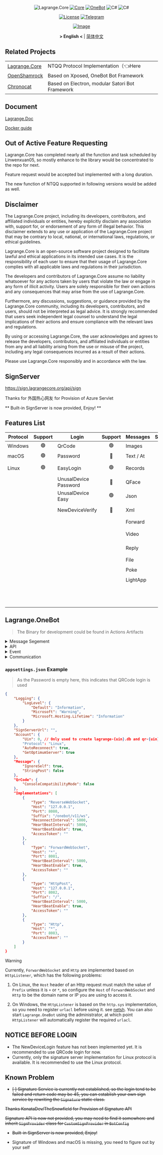 <div align="center">

![Lagrange.Core](https://socialify.git.ci/KonataDev/Lagrange.Core/image?description=1&descriptionEditable=An%20Implementation%20of%20NTQQ%20Protocol%2C%20with%20Pure%20C%23%2CDerived%20from%20Konata.Core&font=Jost&forks=1&issues=1&logo=https%3A%2F%2Fstatic.live.moe%2Flagrange.jpg&name=1&pattern=Diagonal%20Stripes&pulls=1&stargazers=1&theme=Auto)
[![Core](https://img.shields.io/badge/Lagrange-Core-blue)](https://github.com/LagrangeDev/Lagrange.Core/pkgs/nuget/Lagrange.Core)
[![OneBot](https://img.shields.io/badge/Lagrange-OneBot-blue)](https://lagrangedev.github.io/Lagrange.Doc/Lagrange.OneBot/)
![C#](https://img.shields.io/badge/Core-%20.NET_6-blue)
![C#](https://img.shields.io/badge/OneBot-%20.NET_7-blue)

[![License](https://img.shields.io/static/v1?label=LICENSE&message=GPL-3.0&color=lightrey)](/LICENSE)
[![Telegram](https://img.shields.io/badge/Chat-Telegram-27A7E7)](https://t.me/+6HNTeJO0JqtlNmRl)

[![Image](https://trendshift.io/api/badge/repositories/3486)](https://trendshift.io/repositories/3486)

**&gt; English &lt;** | [简体中文](README_zh.md)

</div>

## Related Projects

<table>
<tr>
  <td><a href="https://github.com/LagrangeDev/Lagrange.Core">Lagrange.Core</a></td>
  <td>NTQQ Protocol Implementation（👈Here</td>
</tr>
<tr>
  <td><a href="https://github.com/whitechi73/OpenShamrock">OpenShamrock</a></td>
  <td>Based on Xposed, OneBot Bot Framework</td>
</tr>
<tr>
  <td><a href="https://github.com/chrononeko/chronocat">Chronocat</a></td>
  <td>Based on Electron, modular Satori Bot Framework</td>
</tr>
</table>

## Document

[Lagrange.Doc](https://lagrangedev.github.io/Lagrange.Doc/)

[Docker guide](Docker.md)

## Out of Active Feature Requesting

Lagrange.Core has completed nearly all the function and task scheduled by Linwenxuan05, so mostly enhance to the library would be concentrated to the repo for next.

Feature request would be accepted but implemented with a long duration.

The new function of NTQQ supported in following versions would be added as well.

## Disclaimer

The Lagrange.Core project, including its developers, contributors, and affiliated individuals or entities, hereby explicitly disclaim any association with, support for, or endorsement of any form of illegal behavior. This disclaimer extends to any use or application of the Lagrange.Core project that may be contrary to local, national, or international laws, regulations, or ethical guidelines.

Lagrange.Core is an open-source software project designed to facilitate lawful and ethical applications in its intended use cases. It is the responsibility of each user to ensure that their usage of Lagrange.Core complies with all applicable laws and regulations in their jurisdiction.

The developers and contributors of Lagrange.Core assume no liability whatsoever for any actions taken by users that violate the law or engage in any form of illicit activity. Users are solely responsible for their own actions and any consequences that may arise from the use of Lagrange.Core.

Furthermore, any discussions, suggestions, or guidance provided by the Lagrange.Core community, including its developers, contributors, and users, should not be interpreted as legal advice. It is strongly recommended that users seek independent legal counsel to understand the legal implications of their actions and ensure compliance with the relevant laws and regulations.

By using or accessing Lagrange.Core, the user acknowledges and agrees to release the developers, contributors, and affiliated individuals or entities from any and all liability arising from the use or misuse of the project, including any legal consequences incurred as a result of their actions.

Please use Lagrange.Core responsibly and in accordance with the law.

## SignServer

https://sign.lagrangecore.org/api/sign

Thanks for 外国热心网友 for Provision of Azure Servlet

** Built-in SignServer is now provided, Enjoy! **

## Features List

| Protocol | Support | Login                     | Support | Messages  | Support | Operations        | Support | Events              | Support |
| -------- | :-----: | ------------------------- | :-----: | :-------- | :-----: | :---------------- | :-----: | :------------------ | :-----: |
| Windows  |   🟢    | QrCode                    |   🟢    | Images    |   🟢    | Poke              |   🟢    | Captcha             |   🟢    |
| macOS    |   🟢    | Password                  |   🔴    | Text / At |   🟢    | Recall            |   🟢    | BotOnline           |   🟢    |
| Linux    |   🟢    | EasyLogin                 |   🟢    | Records   |   🟢    | Leave Group       |   🟢    | BotOffline          |   🟢    |
|          |         | UnusalDevice<br/>Password |   🔴    | QFace     |   🟢    | Set Special Title |   🟢    | Message             |   🟢    |
|          |         | UnusalDevice<br/>Easy     |   🟢    | Json      |   🟢    | Kick Member       |   🟢    | Poke                |   🟢    |
|          |         | NewDeviceVerify           |   🔴    | Xml       |   🟢    | Mute Member       |   🟢    | MessageRecall       |   🟢    |
|          |         |                           |         | Forward   |   🟢    | Set Admin         |   🟢    | GroupMemberDecrease |   🟢    |
|          |         |                           |         | Video     |   🟢    | Friend Request    |   🟢    | GroupMemberIncrease |   🟢    |
|          |         |                           |         | Reply     |   🟢    | Group Request     |   🟢    | GroupPromoteAdmin   |   🟢    |
|          |         |                           |         | File      |   🟢    | ~~Voice Call~~    |   🔴    | GroupInvite         |   🟢    |
|          |         |                           |         | Poke      |   🟢    | Client Key        |   🟢    | GroupRequestJoin    |   🟢    |
|          |         |                           |         | LightApp  |   🟢    | Cookies           |   🟢    | FriendRequest       |   🟢    |
|          |         |                           |         |           |         | Send Message      |   🟢    | ~~FriendTyping~~    |   🔴    |
|          |         |                           |         |           |         |                   |         | ~~FriendVoiceCall~~ |   🔴    |

## Lagrange.OneBot

> The Binary for development could be found in Actions Artifacts

<Details>
<Summary>Message Segement</Summary>

| Message Segement | Support |
| ---------------- | :-----: |
| [Text]           |   🟢    |
| [Face]           |   🟢    |
| [Image]          |   🟢    |
| [Record]         |   🟢    |
| [Video]          |   🟢    |
| [At]             |   🟢    |
| [Rps]            |   🟢    |
| [Dice]           |   🟢    |
| [Shake]          |   🔴    |
| [Poke]           |   🟢    |
| [Anonymous]      |   🔴    |
| [Share]          |   🔴    |
| [Contact]        |   🔴    |
| [Location]       |   🟢    |
| [Music]          |   🟢    |
| [Reply]          |   🟢    |
| [Forward]        |   🟢    |
| [Node]           |   🟢    |
| [Xml]            |   🔴    |
| [Json]           |   🟢    |

[Text]: https://github.com/botuniverse/onebot-11/blob/master/message/segment.md#qq-%E8%A1%A8%E6%83%85
[Record]: https://github.com/botuniverse/onebot-11/blob/master/message/segment.md#%E8%AF%AD%E9%9F%B3
[Face]: https://github.com/botuniverse/onebot-11/blob/master/message/segment.md#qq-%E8%A1%A8%E6%83%85
[Image]: https://github.com/botuniverse/onebot-11/blob/master/message/segment.md#%E5%9B%BE%E7%89%87
[Shake]: https://github.com/botuniverse/onebot-11/blob/master/message/segment.md#%E7%AA%97%E5%8F%A3%E6%8A%96%E5%8A%A8%E6%88%B3%E4%B8%80%E6%88%B3-
[Poke]: https://github.com/botuniverse/onebot-11/blob/master/message/segment.md#%E6%88%B3%E4%B8%80%E6%88%B3
[Anonymous]: https://github.com/botuniverse/onebot-11/blob/master/message/segment.md#%E5%8C%BF%E5%90%8D%E5%8F%91%E6%B6%88%E6%81%AF-
[Location]: https://github.com/botuniverse/onebot-11/blob/master/message/segment.md#%E4%BD%8D%E7%BD%AE
[Video]: https://github.com/botuniverse/onebot-11/blob/master/message/segment.md#%E7%9F%AD%E8%A7%86%E9%A2%91
[At]: https://github.com/botuniverse/onebot-11/blob/master/message/segment.md#%E6%9F%90%E4%BA%BA
[Rps]: https://github.com/botuniverse/onebot-11/blob/master/message/segment.md#%E7%8C%9C%E6%8B%B3%E9%AD%94%E6%B3%95%E8%A1%A8%E6%83%85
[Dice]: https://github.com/botuniverse/onebot-11/blob/master/message/segment.md#%E6%8E%B7%E9%AA%B0%E5%AD%90%E9%AD%94%E6%B3%95%E8%A1%A8%E6%83%85
[share]: https://github.com/botuniverse/onebot-11/blob/master/message/segment.md#%E9%93%BE%E6%8E%A5%E5%88%86%E4%BA%AB
[Music]: https://github.com/botuniverse/onebot-11/blob/master/message/segment.md#%E9%9F%B3%E4%B9%90%E5%88%86%E4%BA%AB-
[Contact]: https://github.com/botuniverse/onebot-11/blob/master/message/segment.md#%E6%8E%A8%E8%8D%90%E5%A5%BD%E5%8F%8B
[Reply]: https://github.com/botuniverse/onebot-11/blob/master/message/segment.md#%E5%9B%9E%E5%A4%8D
[Forward]: https://github.com/botuniverse/onebot-11/blob/master/message/segment.md#%E5%90%88%E5%B9%B6%E8%BD%AC%E5%8F%91-
[Node]: https://github.com/botuniverse/onebot-11/blob/master/message/segment.md#%E5%90%88%E5%B9%B6%E8%BD%AC%E5%8F%91%E8%8A%82%E7%82%B9-
[Xml]: https://github.com/botuniverse/onebot-11/blob/master/message/segment.md#xml-%E6%B6%88%E6%81%AF
[Json]: https://github.com/botuniverse/onebot-11/blob/master/message/segment.md#json-%E6%B6%88%E6%81%AF

</Details>

<Details>
<Summary>API</Summary>

| API                            | Support |
| ------------------------------ | :-----: |
| [/send_private_msg]            |   🟢    |
| [/send_group_msg]              |   🟢    |
| [/send_msg]                    |   🟢    |
| [/delete_msg]                  |   🟢    |
| [/get_msg]                     |   🟢    |
| [/get_forward_msg]             |   🟢    |
| [/send_like]                   |   🟢    |
| [/set_group_kick]              |   🟢    |
| [/set_group_ban]               |   🟢    |
| ~~[/set_group_anonymous_ban]~~ |   🔴    |
| [/set_group_whole_ban]         |   🟢    |
| [/set_group_admin]             |   🟢    |
| ~~[/set_group_anonymous]~~     |   🔴    |
| [/set_group_card]              |   🟢    |
| [/set_group_name]              |   🟢    |
| [/set_group_leave]             |   🟢    |
| [/set_group_special_title]     |   🟢    |
| [/set_friend_add_request]      |   🟢    |
| [/set_group_add_request]       |   🟢    |
| [/get_login_info]              |   🟢    |
| [/get_stranger_info]           |   🟢    |
| [/get_friend_list]             |   🟢    |
| [/get_group_info]              |   🟢    |
| [/get_group_list]              |   🟢    |
| [/get_group_member_info]       |   🟢    |
| [/get_group_member_list]       |   🟢    |
| [/get_group_honor_info]        |   🟢    |
| [/get_cookies]                 |   🟢    |
| [/get_csrf_token]              |   🟢    |
| [/get_credentials]             |   🟢    |
| [/get_record]                  |   🔴    |
| [/get_image]                   |   🔴    |
| [/can_send_image]              |   🟢    |
| [/can_send_record]             |   🟢    |
| [/get_status]                  |   🟢    |
| [/get_version_info]            |   🟢    |
| [/set_restart]                 |   🟢    |
| [/clean_cache]                 |   🔴    |

[/send_private_msg]: https://github.com/botuniverse/onebot-11/blob/master/api/public.md#send_private_msg-%E5%8F%91%E9%80%81%E7%A7%81%E8%81%8A%E6%B6%88%E6%81%AF
[/send_group_msg]: https://github.com/botuniverse/onebot-11/blob/master/api/public.md#send_group_msg-%E5%8F%91%E9%80%81%E7%BE%A4%E6%B6%88%E6%81%AF
[/send_msg]: https://github.com/botuniverse/onebot-11/blob/master/api/public.md#send_msg-发送消息
[/delete_msg]: https://github.com/botuniverse/onebot-11/blob/master/api/public.md#delete_msg-撤回消息
[/get_msg]: https://github.com/botuniverse/onebot-11/blob/master/api/public.md#get_msg-获取消息
[/get_forward_msg]: https://github.com/botuniverse/onebot-11/blob/master/api/public.md#get_forward_msg-获取合并转发消息
[/send_like]: https://github.com/botuniverse/onebot-11/blob/master/api/public.md#send_like-发送好友赞
[/set_group_kick]: https://github.com/botuniverse/onebot-11/blob/master/api/public.md#set_group_kick-群组踢人
[/set_group_ban]: https://github.com/botuniverse/onebot-11/blob/master/api/public.md#set_group_ban-群组单人禁言
[/set_group_anonymous_ban]: https://github.com/botuniverse/onebot-11/blob/master/api/public.md#set_group_anonymous_ban-群组匿名用户禁言
[/set_group_whole_ban]: https://github.com/botuniverse/onebot-11/blob/master/api/public.md#set_group_whole_ban-群组全员禁言
[/set_group_admin]: https://github.com/botuniverse/onebot-11/blob/master/api/public.md#set_group_admin-群组设置管理员
[/set_group_anonymous]: https://github.com/botuniverse/onebot-11/blob/master/api/public.md#set_group_anonymous-群组匿名
[/set_group_card]: https://github.com/botuniverse/onebot-11/blob/master/api/public.md#set_group_card-设置群名片群备注
[/set_group_name]: https://github.com/botuniverse/onebot-11/blob/master/api/public.md#set_group_name-设置群名
[/set_group_leave]: https://github.com/botuniverse/onebot-11/blob/master/api/public.md#set_group_leave-退出群组
[/set_group_special_title]: https://github.com/botuniverse/onebot-11/blob/master/api/public.md#set_group_special_title-设置群组专属头衔
[/set_friend_add_request]: https://github.com/botuniverse/onebot-11/blob/master/api/public.md#set_friend_add_request-处理加好友请求
[/set_group_add_request]: https://github.com/botuniverse/onebot-11/blob/master/api/public.md#set_group_add_request-处理加群请求邀请
[/get_login_info]: https://github.com/botuniverse/onebot-11/blob/master/api/public.md#get_login_info-获取登录号信息
[/get_stranger_info]: https://github.com/botuniverse/onebot-11/blob/master/api/public.md#get_stranger_info-获取陌生人信息
[/get_friend_list]: https://github.com/botuniverse/onebot-11/blob/master/api/public.md#get_friend_list-获取好友列表
[/get_group_info]: https://github.com/botuniverse/onebot-11/blob/master/api/public.md#get_group_info-获取群信息
[/get_group_list]: https://github.com/botuniverse/onebot-11/blob/master/api/public.md#get_group_list-获取群列表
[/get_group_member_info]: https://github.com/botuniverse/onebot-11/blob/master/api/public.md#get_group_member_info-获取群成员信息
[/get_group_member_list]: https://github.com/botuniverse/onebot-11/blob/master/api/public.md#get_group_member_list-获取群成员列表
[/get_group_honor_info]: https://github.com/botuniverse/onebot-11/blob/master/api/public.md#get_group_honor_info-获取群荣誉信息
[/get_cookies]: https://github.com/botuniverse/onebot-11/blob/master/api/public.md#get_cookies-获取-cookies
[/get_csrf_token]: https://github.com/botuniverse/onebot-11/blob/master/api/public.md#get_csrf_token-获取-csrf-token
[/get_credentials]: https://github.com/botuniverse/onebot-11/blob/master/api/public.md#get_credentials-获取-qq-相关接口凭证
[/get_record]: https://github.com/botuniverse/onebot-11/blob/master/api/public.md#get_record-获取语音
[/get_image]: https://github.com/botuniverse/onebot-11/blob/master/api/public.md#get_image-获取图片
[/can_send_image]: https://github.com/botuniverse/onebot-11/blob/master/api/public.md#can_send_image-检查是否可以发送图片
[/can_send_record]: https://github.com/botuniverse/onebot-11/blob/master/api/public.md#can_send_record-检查是否可以发送语音
[/get_status]: https://github.com/botuniverse/onebot-11/blob/master/api/public.md#get_status-获取运行状态
[/get_version_info]: https://github.com/botuniverse/onebot-11/blob/master/api/public.md#get_version_info-获取版本信息
[/set_restart]: https://github.com/botuniverse/onebot-11/blob/master/api/public.md#set_restart-重启-onebot-实现
[/clean_cache]: https://github.com/botuniverse/onebot-11/blob/master/api/public.md#clean_cache-清理缓存

</Details>

<Details>
<Summary>Event</Summary>

| PostType | EventName                      | Support |
| -------- | ------------------------------ | :-----: |
| Message  | [Private Message]              |   🟢    |
| Message  | [Group Message]                |   🟢    |
| Notice   | [Group File Upload]            |   🟢    |
| Notice   | [Group Admin Change]           |   🟢    |
| Notice   | [Group Member Decrease]        |   🟢    |
| Notice   | [Group Member Increase]        |   🟢    |
| Notice   | [Group Mute]                   |   🟢    |
| Notice   | [Friend Add]                   |   🟢    |
| Notice   | [Group Recall Message]         |   🟢    |
| Notice   | [Friend Recall Message]        |   🟢    |
| Notice   | [Group Poke]                   |   🟢    |
| Notice   | [Group red envelope luck king] |   🔴    |
| Notice   | [Group Member Honor Changed]   |   🔴    |
| Request  | [Add Friend Request]           |   🟢    |
| Request  | [Group Request/Invitations]    |   🟢    |
| Meta     | [LifeCycle]                    |   🟢    |
| Meta     | [Heartbeat]                    |   🟢    |

[Private Message]: https://github.com/botuniverse/onebot-11/blob/master/event/message.md#%E7%A7%81%E8%81%8A%E6%B6%88%E6%81%AF
[Group Message]: https://github.com/botuniverse/onebot-11/blob/master/event/message.md#%E7%BE%A4%E6%B6%88%E6%81%AF
[Group File Upload]: https://github.com/botuniverse/onebot-11/blob/master/event/notice.md#%E7%BE%A4%E6%96%87%E4%BB%B6%E4%B8%8A%E4%BC%A0
[Group Admin Change]: https://github.com/botuniverse/onebot-11/blob/master/event/notice.md#%E7%BE%A4%E7%AE%A1%E7%90%86%E5%91%98%E5%8F%98%E5%8A%A8
[Group Member Decrease]: https://github.com/botuniverse/onebot-11/blob/master/event/notice.md#%E7%BE%A4%E6%88%90%E5%91%98%E5%87%8F%E5%B0%91
[Group Member Increase]: https://github.com/botuniverse/onebot-11/blob/master/event/notice.md#%E7%BE%A4%E6%88%90%E5%91%98%E5%A2%9E%E5%8A%A0
[Group Mute]: https://github.com/botuniverse/onebot-11/blob/master/event/notice.md#%E7%BE%A4%E7%A6%81%E8%A8%80
[Friend Add]: https://github.com/botuniverse/onebot-11/blob/master/event/notice.md#%E5%A5%BD%E5%8F%8B%E6%B7%BB%E5%8A%A0
[Group Recall Message]: https://github.com/botuniverse/onebot-11/blob/master/event/notice.md#%E7%BE%A4%E6%B6%88%E6%81%AF%E6%92%A4%E5%9B%9E
[Friend Recall Message]: https://github.com/botuniverse/onebot-11/blob/master/event/notice.md#%E5%A5%BD%E5%8F%8B%E6%B6%88%E6%81%AF%E6%92%A4%E5%9B%9E
[Group Poke]: https://github.com/botuniverse/onebot-11/blob/master/event/notice.md#%E7%BE%A4%E5%86%85%E6%88%B3%E4%B8%80%E6%88%B3
[Group red envelope luck king]: https://github.com/botuniverse/onebot-11/blob/master/event/notice.md#%E7%BE%A4%E7%BA%A2%E5%8C%85%E8%BF%90%E6%B0%94%E7%8E%8B
[Group Member Honor Changed]: https://github.com/botuniverse/onebot-11/blob/master/event/notice.md#%E7%BE%A4%E6%88%90%E5%91%98%E8%8D%A3%E8%AA%89%E5%8F%98%E6%9B%B4
[Add Friend Request]: https://github.com/botuniverse/onebot-11/blob/master/event/request.md#%E5%8A%A0%E5%A5%BD%E5%8F%8B%E8%AF%B7%E6%B1%82
[Group Request/Invitations]: https://github.com/botuniverse/onebot-11/blob/master/event/request.md#%E5%8A%A0%E7%BE%A4%E8%AF%B7%E6%B1%82%E9%82%80%E8%AF%B7
[LifeCycle]: https://github.com/botuniverse/onebot-11/blob/master/event/meta.md#%E7%94%9F%E5%91%BD%E5%91%A8%E6%9C%9F
[Heartbeat]: https://github.com/botuniverse/onebot-11/blob/master/event/meta.md#%E5%BF%83%E8%B7%B3

</Details>

<Details>
<Summary>Communication</Summary>

| CommunicationType  | Support |
| ------------------ | :-----: |
| [Http]             |   🟢    |
| [Http-Post]        |   🟢    |
| [ForwardWebSocket] |   🟢    |
| [ReverseWebSocket] |   🟢    |

[Http]: https://github.com/botuniverse/onebot-11/blob/master/communication/http.md
[Http-Post]: https://github.com/botuniverse/onebot-11/blob/master/communication/http-post.md
[ForwardWebSocket]: https://github.com/botuniverse/onebot-11/blob/master/communication/ws.md
[ReverseWebSocket]: https://github.com/botuniverse/onebot-11/blob/master/communication/ws-reverse.md

</Details>

### `appsettings.json` Example

> As the Password is empty here, this indicates that QRCode login is used

```json
{
    "Logging": {
        "LogLevel": {
            "Default": "Information",
            "Microsoft": "Warning",
            "Microsoft.Hosting.Lifetime": "Information"
        }
    },
    "SignServerUrl": "",
    "Account": {
        "Uin": 0, // Only used to create lagrange-{uin}.db and qr-{uin}.png
        "Protocol": "Linux",
        "AutoReconnect": true,
        "GetOptimumServer": true
    },
    "Message": {
        "IgnoreSelf": true,
        "StringPost": false
    },
    "QrCode": {
        "ConsoleCompatibilityMode": false
    },
    "Implementations": [
        {
            "Type": "ReverseWebSocket",
            "Host": "127.0.0.1",
            "Port": 8080,
            "Suffix": "/onebot/v11/ws",
            "ReconnectInterval": 5000,
            "HeartBeatInterval": 5000,
            "HeartBeatEnable": true,
            "AccessToken": ""
        },
        {
            "Type": "ForwardWebSocket",
            "Host": "*",
            "Port": 8081,
            "HeartBeatInterval": 5000,
            "HeartBeatEnable": true,
            "AccessToken": ""
        },
        {
            "Type": "HttpPost",
            "Host": "127.0.0.1",
            "Port": 8082,
            "Suffix": "/",
            "HeartBeatInterval": 5000,
            "HeartBeatEnable": true,
            "AccessToken": ""
        },
        {
            "Type": "Http",
            "Host": "*",
            "Port": 8083,
            "AccessToken": ""
        }
    ]
}
```

> [!WARNING]
> Currently, `ForwardWebSocket` and `Http` are implemented based on `HttpListener`, which has the following problems:
>
> 1. On Linux, the `Host` header of an Http request must match the value of `Prefix` unless it is `+` or `*`, so configure the `Host` of `ForwardWebSocket` and `Http` to be the domain name or IP you are using to access it.
>
> 2. On Windows, the `HttpListener` is based on the `http.sys` implementation, so you need to register `urlacl` before using it. see [netsh](https://learn.microsoft.com/en-us/windows-server/networking/technologies/netsh/netsh-http). You can also start `Lagrange.OneBot` using the administrator, at which point `HttpListener` will automatically register the required `urlacl`.

## NOTICE BEFORE LOGIN

-   The NewDeviceLogin feature has not been implemented yet. It is recommended to use QRCode login for now.
-   Currently, only the signature server implementation for Linux protocol is available. It is recommended to use the Linux protocol.

## Known Problem

-   ~~[ ] Signature Service is currently not established, so the login tend to be failed and return code may be 45, you can establish your own sign service by rewriting the `Signature` static class.~~

~~Thanks KonataDev/TheSnowfield for Provision of Signature API~~

~~Signature API is now not provided, you may need to find it somewhere and inherit `SignProvider` class for `CustomSignProvider` in `BotConfig`~~

-   ~~Built-in SignServer is now provided, Enjoy!~~

-   Signature of Windows and macOS is missing, you need to figure out by your self
